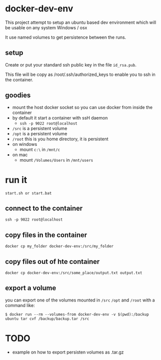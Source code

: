 # docker-dev-env

This project attempt to setup an ubuntu based dev environment which will be usable on any
system Windows / osx 

It use named volumes to get persistence between the runs.

## setup
Create or put your standard ssh public key in the file `id_rsa.pub`.

This file will be copy as /root/.ssh/authorized_keys to enable you to ssh in the container.

## goodies
- mount the host docker socket so you can use docker from inside the container
- by default it start a container with ssH daemon
     - `ssh -p 9022 root@localhost`
- `/src` is a persistent volume
- `/opt` is a persistent volume
- `/root` this is you home directory, it is persistent
- on windows
  - mount `c:\` in `/mnt/c`
- on mac
  - mount `/Volumes/Users` in `/mnt/users`

# run it
```
start.sh or start.bat
```
## connect to the container
```
ssh -p 9022 root@localhost
```

## copy files in the container
```
docker cp my_folder docker-dev-env:/src/my_folder
```

## copy files out of hte container
```
docker cp docker-dev-env:/src/some_place/output.txt output.txt
```
## export a volume
you can export one of the volumes mounted in `/src` `/opt` and `/root` with a command like:
```
$ docker run --rm --volumes-from docker-dev-env -v $(pwd):/backup ubuntu tar cvf /backup/backup.tar /src
```

# TODO
- example on how to export persisten volumes as .tar.gz
